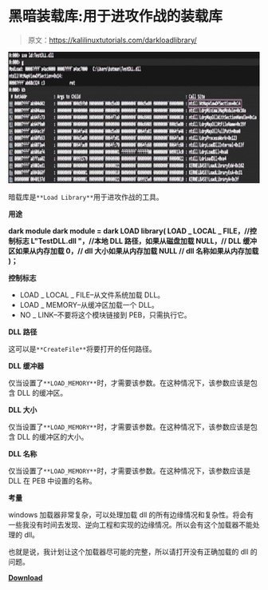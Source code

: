 # 黑暗装载库:用于进攻作战的装载库

> 原文：<https://kalilinuxtutorials.com/darkloadlibrary/>

[![Dark Load Library : Load Library For Offensive Operations](img//4e07ba2172095ae31029acdc088e571f.png "Dark Load Library : Load Library For Offensive Operations")](https://1.bp.blogspot.com/-h3B7X3UbVxo/YN7lCKCkLrI/AAAAAAAAJyA/_uo_wJvcYEMoBrf32pj39qmORzips5x9gCLcBGAsYHQ/s728/DarkLoadLibrary%25281%2529.png)

暗载库是`**Load Library**`用于进攻作战的工具。

**用途**

**dark module dark module = dark LOAD library(
LOAD _ LOCAL _ FILE，//控制标志
L"TestDLL.dll "，//本地 DLL 路径，如果从磁盘加载
NULL，// DLL 缓冲区如果从内存加载
0，// dll 大小如果从内存加载
NULL // dll 名称如果从内存加载
)；**

**控制标志**

*   LOAD _ LOCAL _ FILE–从文件系统加载 DLL。
*   LOAD _ MEMORY–从缓冲区加载一个 DLL。
*   NO _ LINK–不要将这个模块链接到 PEB，只需执行它。

**DLL 路径**

这可以是`**CreateFile**`将要打开的任何路径。

**DLL 缓冲器**

仅当设置了`**LOAD_MEMORY**`时，才需要该参数。在这种情况下，该参数应该是包含 DLL 的缓冲区。

**DLL 大小**

仅当设置了`**LOAD_MEMORY**`时，才需要该参数。在这种情况下，该参数应该是包含 DLL 的缓冲区的大小。

**DLL 名称**

仅当设置了`**LOAD_MEMORY**`时，才需要该参数。在这种情况下，该参数应该是 DLL 在 PEB 中设置的名称。

**考量**

windows 加载器非常复杂，可以处理加载 dll 的所有边缘情况和复杂性。将会有一些我没有时间去发现、逆向工程和实现的边缘情况。所以会有这个加载器不能处理的 dll。

也就是说，我计划让这个加载器尽可能的完整，所以请打开没有正确加载的 dll 的问题。

[**Download**](https://github.com/bats3c/DarkLoadLibrary#control-flags)